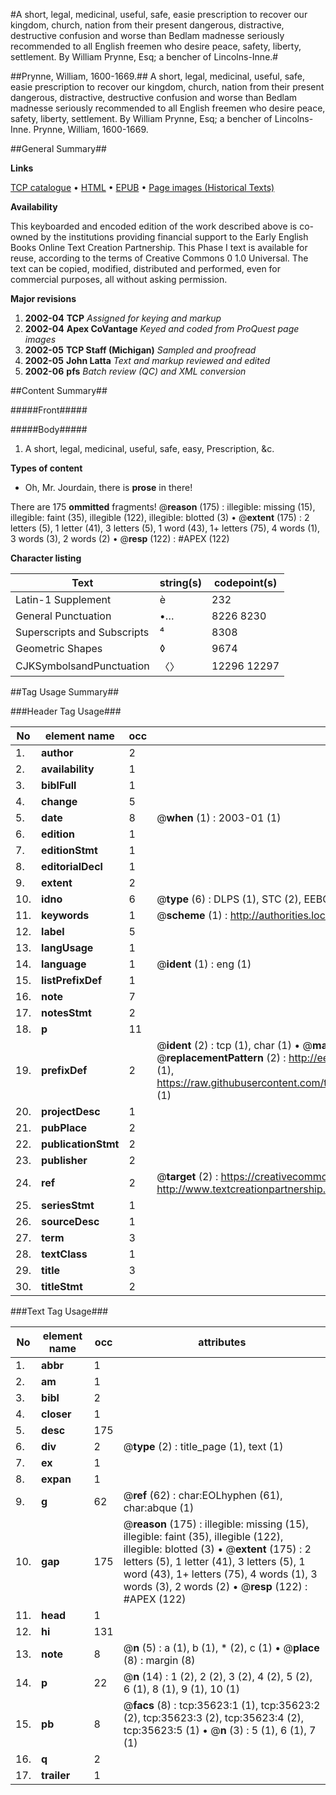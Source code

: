 #A short, legal, medicinal, useful, safe, easie prescription to recover our kingdom, church, nation from their present dangerous, distractive, destructive confusion and worse than Bedlam madnesse seriously recommended to all English freemen who desire peace, safety, liberty, settlement. By William Prynne, Esq; a bencher of Lincolns-Inne.#

##Prynne, William, 1600-1669.##
A short, legal, medicinal, useful, safe, easie prescription to recover our kingdom, church, nation from their present dangerous, distractive, destructive confusion and worse than Bedlam madnesse seriously recommended to all English freemen who desire peace, safety, liberty, settlement. By William Prynne, Esq; a bencher of Lincolns-Inne.
Prynne, William, 1600-1669.

##General Summary##

**Links**

[TCP catalogue](http://www.ota.ox.ac.uk/tcp/)  • 
[HTML](http://tei.it.ox.ac.uk/tcp/Texts-HTML/free/A56/A56207.html)  • 
[EPUB](http://tei.it.ox.ac.uk/tcp/Texts-EPUB/free/A56/A56207.epub) • 
[Page images (Historical Texts)](https://data.historicaltexts.jisc.ac.uk/view?pubId=eebo-99831160e&pageId=eebo-99831160e-35623-1)

**Availability**

This keyboarded and encoded edition of the
	       work described above is co-owned by the institutions
	       providing financial support to the Early English Books
	       Online Text Creation Partnership. This Phase I text is
	       available for reuse, according to the terms of Creative
	       Commons 0 1.0 Universal. The text can be copied,
	       modified, distributed and performed, even for
	       commercial purposes, all without asking permission.

**Major revisions**

1. __2002-04__ __TCP__ *Assigned for keying and markup*
1. __2002-04__ __Apex CoVantage__ *Keyed and coded from ProQuest page images*
1. __2002-05__ __TCP Staff (Michigan)__ *Sampled and proofread*
1. __2002-05__ __John Latta__ *Text and markup reviewed and edited*
1. __2002-06__ __pfs__ *Batch review (QC) and XML conversion*

##Content Summary##

#####Front#####

#####Body#####

1. A short, legal, medicinal, useful, safe, easy, Prescription, &c.

**Types of content**

  * Oh, Mr. Jourdain, there is **prose** in there!

There are 175 **ommitted** fragments! 
 @__reason__ (175) : illegible: missing (15), illegible: faint (35), illegible (122), illegible: blotted (3)  •  @__extent__ (175) : 2 letters (5), 1 letter (41), 3 letters (5), 1 word (43), 1+ letters (75), 4 words (1), 3 words (3), 2 words (2)  •  @__resp__ (122) : #APEX (122)

**Character listing**


|Text|string(s)|codepoint(s)|
|---|---|---|
|Latin-1 Supplement|è|232|
|General Punctuation|•…|8226 8230|
|Superscripts             and Subscripts|⁴|8308|
|Geometric Shapes|◊|9674|
|CJKSymbolsandPunctuation|〈〉|12296 12297|

##Tag Usage Summary##

###Header Tag Usage###

|No|element name|occ|attributes|
|---|---|---|---|
|1.|__author__|2||
|2.|__availability__|1||
|3.|__biblFull__|1||
|4.|__change__|5||
|5.|__date__|8| @__when__ (1) : 2003-01 (1)|
|6.|__edition__|1||
|7.|__editionStmt__|1||
|8.|__editorialDecl__|1||
|9.|__extent__|2||
|10.|__idno__|6| @__type__ (6) : DLPS (1), STC (2), EEBO-CITATION (1), PROQUEST (1), VID (1)|
|11.|__keywords__|1| @__scheme__ (1) : http://authorities.loc.gov/ (1)|
|12.|__label__|5||
|13.|__langUsage__|1||
|14.|__language__|1| @__ident__ (1) : eng (1)|
|15.|__listPrefixDef__|1||
|16.|__note__|7||
|17.|__notesStmt__|2||
|18.|__p__|11||
|19.|__prefixDef__|2| @__ident__ (2) : tcp (1), char (1)  •  @__matchPattern__ (2) : ([0-9\-]+):([0-9IVX]+) (1), (.+) (1)  •  @__replacementPattern__ (2) : http://eebo.chadwyck.com/downloadtiff?vid=$1&page=$2 (1), https://raw.githubusercontent.com/textcreationpartnership/Texts/master/tcpchars.xml#$1 (1)|
|20.|__projectDesc__|1||
|21.|__pubPlace__|2||
|22.|__publicationStmt__|2||
|23.|__publisher__|2||
|24.|__ref__|2| @__target__ (2) : https://creativecommons.org/publicdomain/zero/1.0/ (1), http://www.textcreationpartnership.org/docs/. (1)|
|25.|__seriesStmt__|1||
|26.|__sourceDesc__|1||
|27.|__term__|3||
|28.|__textClass__|1||
|29.|__title__|3||
|30.|__titleStmt__|2||


###Text Tag Usage###

|No|element name|occ|attributes|
|---|---|---|---|
|1.|__abbr__|1||
|2.|__am__|1||
|3.|__bibl__|2||
|4.|__closer__|1||
|5.|__desc__|175||
|6.|__div__|2| @__type__ (2) : title_page (1), text (1)|
|7.|__ex__|1||
|8.|__expan__|1||
|9.|__g__|62| @__ref__ (62) : char:EOLhyphen (61), char:abque (1)|
|10.|__gap__|175| @__reason__ (175) : illegible: missing (15), illegible: faint (35), illegible (122), illegible: blotted (3)  •  @__extent__ (175) : 2 letters (5), 1 letter (41), 3 letters (5), 1 word (43), 1+ letters (75), 4 words (1), 3 words (3), 2 words (2)  •  @__resp__ (122) : #APEX (122)|
|11.|__head__|1||
|12.|__hi__|131||
|13.|__note__|8| @__n__ (5) : a (1), b (1), * (2), c (1)  •  @__place__ (8) : margin (8)|
|14.|__p__|22| @__n__ (14) : 1 (2), 2 (2), 3 (2), 4 (2), 5 (2), 6 (1), 8 (1), 9 (1), 10 (1)|
|15.|__pb__|8| @__facs__ (8) : tcp:35623:1 (1), tcp:35623:2 (2), tcp:35623:3 (2), tcp:35623:4 (2), tcp:35623:5 (1)  •  @__n__ (3) : 5 (1), 6 (1), 7 (1)|
|16.|__q__|2||
|17.|__trailer__|1||
